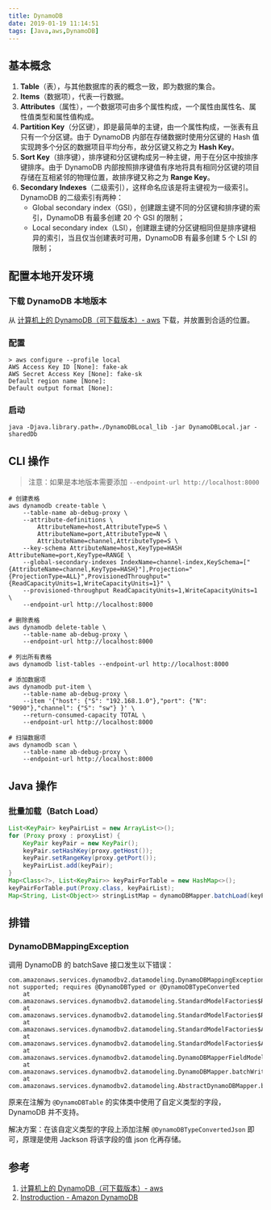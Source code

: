 ```yaml
---
title: DynamoDB
date: 2019-01-19 11:14:51
tags: [Java,aws,DynamoDB]
---
```


## 基本概念

1. **Table**（表），与其他数据库的表的概念一致，即为数据的集合。
2. **Items**（数据项），代表一行数据。
3. **Attributes**（属性），一个数据项可由多个属性构成，一个属性由属性名、属性值类型和属性值构成。
4. **Partition Key**（分区键），即是最简单的主键，由一个属性构成，一张表有且只有一个分区键。由于 DynamoDB 内部在存储数据时使用分区键的 Hash 值实现跨多个分区的数据项目平均分布，故分区键又称之为 **Hash Key**。
5. **Sort Key**（排序键），排序键和分区键构成另一种主键，用于在分区中按排序键排序。由于 DynamoDB 内部按照排序键值有序地将具有相同分区键的项目存储在互相紧邻的物理位置，故排序键又称之为 **Range Key**。
6. **Secondary Indexes**（二级索引），这样命名应该是将主键视为一级索引。DynamoDB 的二级索引有两种：
   * Global secondary index（GSI），创建跟主键不同的分区键和排序键的索引，DynamoDB 有最多创建 20 个 GSI 的限制；
   *  Local secondary index（LSI），创建跟主键的分区键相同但是排序键相异的索引，当且仅当创建表时可用，DynamoDB 有最多创建 5 个 LSI 的限制；

## 配置本地开发环境

### 下载 DynamoDB 本地版本

从 [计算机上的 DynamoDB（可下载版本）- aws](https://docs.aws.amazon.com/zh_cn/amazondynamodb/latest/developerguide/DynamoDBLocal.DownloadingAndRunning.html) 下载，并放置到合适的位置。

### 配置

```shell
> aws configure --profile local                                                                                    AWS Access Key ID [None]: fake-ak
AWS Secret Access Key [None]: fake-sk
Default region name [None]:
Default output format [None]:
```

### 启动

```shell
java -Djava.library.path=./DynamoDBLocal_lib -jar DynamoDBLocal.jar -sharedDb
```

## CLI 操作

> 注意：如果是本地版本需要添加 `--endpoint-url http://localhost:8000`

```shell
# 创建表格
aws dynamodb create-table \
    --table-name ab-debug-proxy \
    --attribute-definitions \
        AttributeName=host,AttributeType=S \
        AttributeName=port,AttributeType=N \
        AttributeName=channel,AttributeType=S \
    --key-schema AttributeName=host,KeyType=HASH AttributeName=port,KeyType=RANGE \
    --global-secondary-indexes IndexName=channel-index,KeySchema=["{AttributeName=channel,KeyType=HASH}"],Projection="{ProjectionType=ALL}",ProvisionedThroughput="{ReadCapacityUnits=1,WriteCapacityUnits=1}" \
    --provisioned-throughput ReadCapacityUnits=1,WriteCapacityUnits=1 \
    --endpoint-url http://localhost:8000

# 删除表格
aws dynamodb delete-table \
    --table-name ab-debug-proxy \
    --endpoint-url http://localhost:8000

# 列出所有表格
aws dynamodb list-tables --endpoint-url http://localhost:8000

# 添加数据项
aws dynamodb put-item \
    --table-name ab-debug-proxy \
    --item '{"host": {"S": "192.168.1.0"},"port": {"N": "9090"},"channel": {"S": "sw"} }' \
    --return-consumed-capacity TOTAL \
    --endpoint-url http://localhost:8000

# 扫描数据项
aws dynamodb scan \
    --table-name ab-debug-proxy \
    --endpoint-url http://localhost:8000
```

## Java 操作

### 批量加载（Batch Load）

```java
List<KeyPair> keyPairList = new ArrayList<>();
for (Proxy proxy : proxyList) {
    KeyPair keyPair = new KeyPair();
    keyPair.setHashKey(proxy.getHost());
    keyPair.setRangeKey(proxy.getPort());
    keyPairList.add(keyPair);
}
Map<Class<?>, List<KeyPair>> keyPairForTable = new HashMap<>();
keyPairForTable.put(Proxy.class, keyPairList);
Map<String, List<Object>> stringListMap = dynamoDBMapper.batchLoad(keyPairForTable);
```

## 排错

### DynamoDBMappingException

调用 DynamoDB 的 batchSave 接口发生以下错误：

```
com.amazonaws.services.dynamodbv2.datamodeling.DynamoDBMappingException: not supported; requires @DynamoDBTyped or @DynamoDBTypeConverted
	at com.amazonaws.services.dynamodbv2.datamodeling.StandardModelFactories$Rules$NotSupported.set(StandardModelFactories.java:664)
	at com.amazonaws.services.dynamodbv2.datamodeling.StandardModelFactories$Rules$NotSupported.set(StandardModelFactories.java:650)
	at com.amazonaws.services.dynamodbv2.datamodeling.StandardModelFactories$AbstractRule.convert(StandardModelFactories.java:709)
	at com.amazonaws.services.dynamodbv2.datamodeling.StandardModelFactories$AbstractRule.convert(StandardModelFactories.java:691)
	at com.amazonaws.services.dynamodbv2.datamodeling.DynamoDBMapperFieldModel.convert(DynamoDBMapperFieldModel.java:138)
	at com.amazonaws.services.dynamodbv2.datamodeling.DynamoDBMapper.batchWrite(DynamoDBMapper.java:1107)
	at com.amazonaws.services.dynamodbv2.datamodeling.AbstractDynamoDBMapper.batchSave(AbstractDynamoDBMapper.java:173)
```

原来在注解为 `@DynamoDBTable` 的实体类中使用了自定义类型的字段，DynamoDB 并不支持。

解决方案：在该自定义类型的字段上添加注解  `@DynamoDBTypeConvertedJson` 即可，原理是使用 Jackson 将该字段的值 json 化再存储。

## 参考

1. [计算机上的 DynamoDB（可下载版本）- aws](https://docs.aws.amazon.com/zh_cn/amazondynamodb/latest/developerguide/DynamoDBLocal.DownloadingAndRunning.html)
2. [Instroduction - Amazon DynamoDB](https://docs.aws.amazon.com/amazondynamodb/latest/developerguide/Introduction.html)